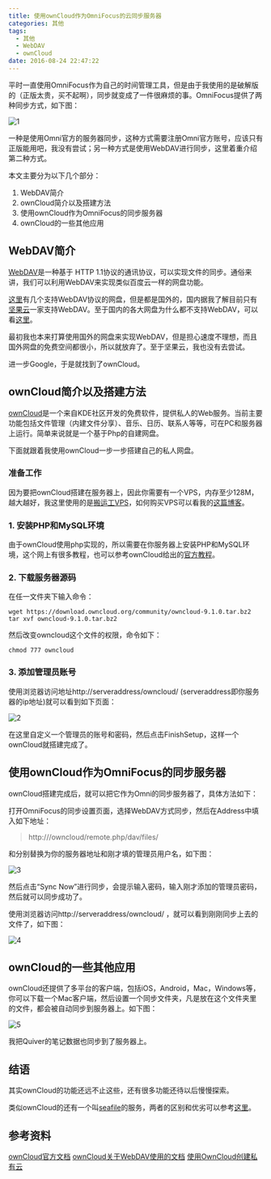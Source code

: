 ```yaml
---
title: 使用ownCloud作为OmniFocus的云同步服务器
categories: 其他
tags:
  - 其他
  - WebDAV
  - ownCloud
date: 2016-08-24 22:47:22
---
```


平时一直使用OmniFocus作为自己的时间管理工具，但是由于我使用的是破解版的（正版太贵，买不起啊），同步就变成了一件很麻烦的事。OmniFocus提供了两种同步方式，如下图：

![1](http://7xn88v.com1.z0.glb.clouddn.com/901f5c4cb502f3fc557e3c3cfa79ad2f.png)

一种是使用Omni官方的服务器同步，这种方式需要注册Omni官方账号，应该只有正版能用吧，我没有尝试；另一种方式是使用WebDAV进行同步，这里着重介绍第二种方式。

本文主要分为以下几个部分：

1. WebDAV简介
2. ownCloud简介以及搭建方法
3. 使用ownCloud作为OmniFocus的同步服务器
4. ownCloud的一些其他应用

## WebDAV简介

[WebDAV](http://baike.baidu.com/link?url=pXeqnwgtPiYSKdYGX9YjBH_XeAJsH-aRkQqEYPsbkQwf9hlbnF9RSuAHvCMLboSuENx55T8J9Pd27E6ybo7Aba)是一种基于 HTTP 1.1协议的通讯协议，可以实现文件的同步。通俗来讲，我们可以利用WebDAV来实现类似百度云一样的网盘功能。

[这里](http://blog.sina.com.cn/s/blog_4834fe810101fw17.html)有几个支持WebDAV协议的网盘，但是都是国外的，国内据我了解目前只有[坚果云](http://www.jianguoyun.com/s/campaign/cpclanding/main?sch=bdcpc_nutstore_off&bdtj=1)一家支持WebDAV。至于国内的各大网盘为什么都不支持WebDAV，可以看[这里](http://www.zhihu.com/question/21511143)。

最初我也本来打算使用国外的网盘来实现WebDAV，但是担心速度不理想，而且国外网盘的免费空间都很小，所以就放弃了。至于坚果云，我也没有去尝试。

进一步Google，于是就找到了ownCloud。

## ownCloud简介以及搭建方法

[ownCloud](https://owncloud.org/)是一个来自KDE社区开发的免费软件，提供私人的Web服务。当前主要功能包括文件管理（内建文件分享）、音乐、日历、联系人等等，可在PC和服务器上运行。简单来说就是一个基于Php的自建网盘。

下面就跟着我使用ownCloud一步一步搭建自己的私人网盘。

### 准备工作

因为要把ownCloud搭建在服务器上，因此你需要有一个VPS，内存至少128M，越大越好，我这里使用的是[搬运工VPS](https://bandwagonhost.com/clientarea.php?action=products)，如何购买VPS可以看我的[这篇博客](http://liujinlongxa.com/2016/06/11/%E6%89%93%E9%80%A0%E8%87%AA%E5%B7%B1%E7%9A%84%E7%BF%BB%E5%A2%99VPS:%E6%90%AC%E8%BF%90%E5%B7%A5VPS%E8%B4%AD%E4%B9%B0%E4%BD%BF%E7%94%A8%E6%B5%81%E7%A8%8B%E5%85%A8%E8%AE%B0%E5%BD%95/)。

### 1. 安装PHP和MySQL环境

由于ownCloud使用php实现的，所以需要在你服务器上安装PHP和MySQL环境，这个网上有很多教程，也可以参考ownCloud给出的[官方教程](https://doc.owncloud.org/server/9.1/admin_manual/installation/php_54_installation.html)。

### 2. 下载服务器源码

在任一文件夹下输入命令：

```shell
wget https://download.owncloud.org/community/owncloud-9.1.0.tar.bz2
tar xvf owncloud-9.1.0.tar.bz2
```

然后改变owncloud这个文件的权限，命令如下：

```shell
chmod 777 owncloud
```

### 3. 添加管理员账号

使用浏览器访问地址http://serveraddress/owncloud/ (serveraddress即你服务器的ip地址)就可以看到如下页面：

![2](http://7xn88v.com1.z0.glb.clouddn.com/5de5eb45600b86bae8e2c0cfdaadb319.png)

在这里自定义一个管理员的账号和密码，然后点击FinishSetup，这样一个ownCloud就搭建完成了。

## 使用ownCloud作为OmniFocus的同步服务器

ownCloud搭建完成后，就可以把它作为Omni的同步服务器了，具体方法如下：

打开OmniFocus的同步设置页面，选择WebDAV方式同步，然后在Address中填入如下地址：

> http://<serveraddress>/owncloud/remote.php/dav/files/<adminname>

<serveraddress>和<adminname>分别替换为你的服务器地址和刚才填的管理员用户名，如下图：

![3](http://7xn88v.com1.z0.glb.clouddn.com/264b1ec833e6078643e9c2f40b2bf7aa.png)

然后点击“Sync Now”进行同步，会提示输入密码，输入刚才添加的管理员密码，然后就可以同步成功了。

使用浏览器访问http://serveraddress/owncloud/ ，就可以看到刚刚同步上去的文件了，如下图：

![4](http://7xn88v.com1.z0.glb.clouddn.com/0da7c4ef259b48e8f608540c27091cbd.png)

## ownCloud的一些其他应用

ownCloud还提供了多平台的客户端，包括iOS，Android，Mac，Windows等，你可以下载一个Mac客户端，然后设置一个同步文件夹，凡是放在这个文件夹里的文件，都会被自动同步到服务器上。如下图：

![5](http://7xn88v.com1.z0.glb.clouddn.com/d7b6c828536bab1e8fa5a69a12332ebf.png)

我把Quiver的笔记数据也同步到了服务器上。

## 结语

其实ownCloud的功能还远不止这些，还有很多功能还待以后慢慢探索。

类似ownCloud的还有一个叫[seafile](https://www.seafile.com/home/)的服务，两者的区别和优劣可以参考[这里](http://www.zhihu.com/question/23929945)。

## 参考资料

[ownCloud官方文档](https://doc.owncloud.org/server/9.1/admin_manual/contents.html)
[ownCloud关于WebDAV使用的文档](https://doc.owncloud.org/server/9.1/user_manual/files/access_webdav.html)
[使用OwnCloud创建私有云](http://jjliu.blog.ustc.edu.cn/198/)
